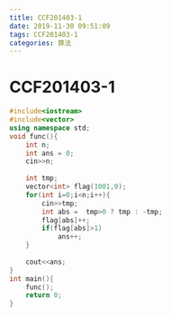 ```yaml
---
title: CCF201403-1
date: 2019-11-30 09:51:09
tags: CCF201403-1
categories: 算法
---
```

<meta name="referrer" content="no-referrer" />


# CCF201403-1
```cpp
#include<iostream>
#include<vector>
using namespace std;
void func(){
	int n;
	int ans = 0;
	cin>>n;
	
	int tmp; 
	vector<int> flag(1001,0);
	for(int i=0;i<n;i++){
		cin>>tmp;
		int abs =  tmp>0 ? tmp : -tmp;
		flag[abs]++;
		if(flag[abs]>1)
			ans++;
	}
	
	cout<<ans;
}
int main(){
	func();
	return 0;
}



```

